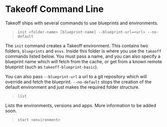 # Takeoff Command Line

Takeoff ships with several commands to use blueprints and environments.

> `init <folder-name> [blueprint-name] --blueprint-url=<url> --no-default`

The `init` command creates a Takeoff environment.  This contains two folders, `blueprints` and `envs`.  Inside this folder is where you use the `takeoff` commands listed below.  You must pass a name, and you can also specify a blueprint name which will fetch from the cache, or get from a known remote blueprint (such as `takeoff-blueprint-basic`).

You can also pass `--blueprint-url` a url to a git repository which will override and fetch the blueprint.  `--no-default` stops the creation of the default environment and just makes the required folder structure.

> `list`

Lists the environments, versions and apps.  More information to be added soon.

> `start <environment>`
